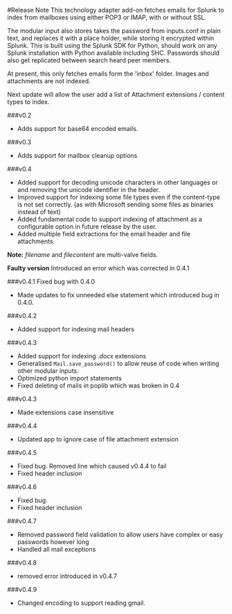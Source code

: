 #Release Note
This technology adapter add-on fetches emails for Splunk to index from mailboxes
using either POP3 or IMAP, with or without SSL.

The modular input also stores takes the password from inputs.conf in plain text,
and replaces it with a place holder, while storing it encrypted within Splunk.
This is built using the Splunk SDK for Python,
should work on any Splunk installation with Python available including SHC.
Passwords should also get replicated between search heard peer members.

At present, this only fetches emails form the 'inbox' folder.
Images and attachments are not indexed.

Next update will allow the user add a list of Attachment extensions / content types to index.

###v0.2
* Adds support for base64 encoded emails.

###v0.3
* Adds support for mailbox cleanup options

###v0.4
* Added support for decoding unicode characters in other languages or and removing the unicode identifier in the header.
* Improved support for indexing some file types even if the content-type is not set correctly. (as with Microsoft sending some files as binaries instead of text)
* Added fundamental code to support indexing of attachment as a configurable option in future release by the user.
* Added multiple field extractions for the email header and file attachments.

**Note:** _filename_ and _filecontent_ are multi-valve fields.

**Faulty version** Introduced an error which was corrected in 0.4.1

###v0.4.1
Fixed bug with 0.4.0
* Made updates to fix unneeded else statement which introduced bug in 0.4.0.

###v0.4.2
* Added support for indexing mail headers


###v0.4.3
* Added support for indexing _.docx_ extensions
* Generalised ```Mail.save_password()``` to allow reuse of code
when writing other modular inputs.
* Optimized python import statements
* Fixed deleting of mails in poplib which was broken in 0.4

###v0.4.3
* Made extensions case insensitive

###v0.4.4
* Updated app to ignore case of file attachment extension 

###v0.4.5
* Fixed bug. Removed line which caused v0.4.4 to fail
* Fixed header inclusion

###v0.4.6
* Fixed bug. 
* Fixed header inclusion

###v0.4.7
* Removed password field validation to allow users have complex or easy passwords however long
* Handled all mail exceptions 

###v0.4.8
* removed error introduced in v0.4.7

###v0.4.9
* Changed encoding to support reading gmail.

